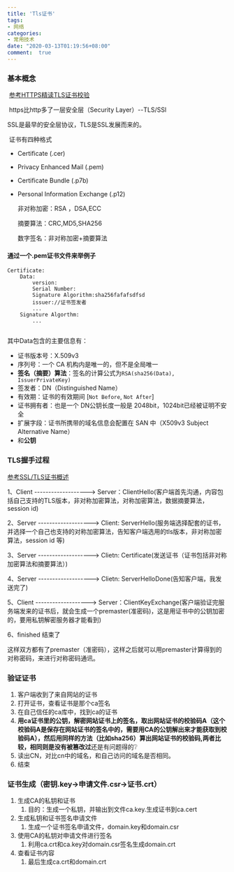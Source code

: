 ```yaml
---
title: 'Tls证书'
tags: 
- 网络
categories: 
- 常用技术
date: "2020-03-13T01:19:56+08:00"
comment:  true  
---
```


###  基本概念

​	[参考HTTPS精读TLS证书校验](https://zhuanlan.zhihu.com/p/30655259)

​	https比http多了一层安全层（Security Layer）--TLS/SSl

SSL是最早的安全层协议，TLS是SSL发展而来的。

​	证书有四种格式

- Certificate (.cer)
- Privacy Enhanced Mail (.pem)
- Certificate Bundle (.p7b)
- Personal Information Exchange (.p12)

  非对称加密：RSA ，DSA,ECC

  摘要算法：CRC,MD5,SHA256

  数字签名：非对称加密+摘要算法

#### 通过一个.pem证书文件来举例子

```she
Certificate:
	Data:
		version:
		Serial Number:
		Signature Algorithm:sha256fafafsdfsd
		issuer://证书签发者
		...
	Signature Algorthm:
		...
	
```

其中Data包含的主要信息有：

- 证书版本号：X.509v3
- 序列号：一个 CA 机构内是唯一的，但不是全局唯一
- **签名（摘要）算法**：签名的计算公式为`RSA(sha256(Data), IssuerPrivateKey)`
- 签发者：DN（Distinguished Name）
- 有效期：证书的有效期间 [`Not Before`, `Not After`]
- 证书拥有者：也是一个 DN公钥长度一般是 2048bit，1024bit已经被证明不安全
- 扩展字段：证书所携带的域名信息会配置在 SAN 中（X509v3 Subject Alternative Name）
- 和**公钥**

### TLS握手过程

[参考SSL/TLS证书概述](https://segmentfault.com/a/1190000009002353)

1、Client  ------------------->  Server：ClientHello(客户端首先沟通，内容包括自己支持的TLS版本，非对称加密算法，对称加密算法，数据摘要算法，session id)

2、Server -------------------> Client: ServerHello(服务端选择配套的证书，并选择一个自己也支持的对称加密算法，告知客户端选用的tls版本，非对称加密算法，session id 等)

3、Server -------------------> Clietn: Certificate(发送证书（证书包括非对称加密算法和摘要算法）)

4、Server -------------------> Clietn: ServerHelloDone(告知客户端，我发送完了)

5、Client  ------------------->  Server：ClientKeyExchange(客户端验证完服务端发来的证书后，就会生成一个premaster(准密码)，这是用证书中的公钥加密的，要用私钥解密服务器才能看到)

6、finished  结束了

这样双方都有了premaster（准密码），这样之后就可以用premaster计算得到的对称密码，来进行对称密码通讯。

### 验证证书

1. 客户端收到了来自网站的证书
2. 打开证书，查看证书是那个ca签名
3. 在自己信任的ca库中，找到ca的证书
4. **用ca证书里的公钥，解密网站证书上的签名，取出网站证书的校验码A（这个校验码A是保存在网站证书的签名中的，需要用CA的公钥解出来才能获取到校验码A），然后用同样的方法（比如sha256）算出网站证书的校验码,两者比较，相同则是没有被篡改过**还是有问题得的:grey_question:
5. 读出CN，对比cn中的域名，和自己访问的域名是否相同。
6. 结束

### 证书生成（密钥.key->申请文件.csr->证书.crt）

1. 生成CA的私钥和证书
   1. 目的：生成一个私钥，并输出到文件ca.key.生成证书到ca.cert
2. 生成私钥和证书签名申请文件
   1. 生成一个证书签名申请文件，domain.key和domain.csr
3. 使用CA的私钥对申请文件进行签名
   1. 利用ca.crt和ca.key对domain.csr签名生成domain.crt
4. 查看证书内容
   1. 最后生成ca.crt和domain.crt

